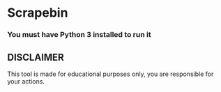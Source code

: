 # Scrapebin

### You must have Python 3 installed to run it


<h2>DISCLAIMER</h2>
<p>This tool is made for educational purposes only, you are responsible for your actions.</p>
